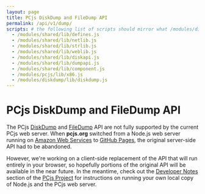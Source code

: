 ```yaml
---
layout: page
title: PCjs DiskDump and FileDump API
permalink: /api/v1/dump/
scripts: # the following list of scripts should mirror what /modules/diskdump/lib/diskdump.js requires 
  - /modules/shared/lib/defines.js
  - /modules/shared/lib/netlib.js
  - /modules/shared/lib/strlib.js
  - /modules/shared/lib/weblib.js
  - /modules/shared/lib/diskapi.js
  - /modules/shared/lib/dumpapi.js
  - /modules/shared/lib/component.js
  - /modules/pcjs/lib/x86.js
  - /modules/diskdump/lib/diskdump.js
---
```


PCjs DiskDump and FileDump API
===

The PCjs [DiskDump](/modules/diskdump/) and [FileDump](/modules/filedump/) API are not fully supported
by the current PCjs web server.
When **pcjs.org** switched from a Node.js web server running on
[Amazon Web Services](https://aws.amazon.com/elasticbeanstalk/) to
[GitHub Pages](https://pages.github.com/), the original server-side API had to be abandoned.

However, we're working on a client-side replacement of the API that will run
entirely in your browser, so hopefully portions of the original API will be available in the near future.
In the meantime, check out the
[Developer Notes](https://github.com/jeffpar/pcjs#user-content-developer-notes) section of the
[PCjs Project](https://github.com/jeffpar/pcjs) for instructions on running your own local copy of Node.js and the
PCjs web server.

